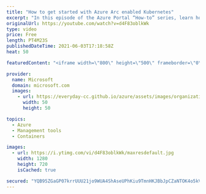 ```yaml
---
title: "How to get started with Azure Arc enabled Kubernetes"
excerpt: "In this episode of the Azure Portal “How-to” series, learn how to get started with Azure Arc enabled Kubernetes.  Try out these features in the Azure portal: https://portal.azure.com  Keep connected on Twitter: https://twitter.com/AzurePortal   Make sure to keep an eye on our Azure Portal \"How to\" Series"
originalUrl: https://youtube.com/watch?v=d4F83oblkWk
type: video
price: Free
length: PT4M23S
publishedDateTime: 2021-06-03T17:18:58Z
heat: 50

featuredContent: "<iframe width=\"800\" height=\"500\" frameborder=\"0\" src=\"https://www.youtube.com/embed/d4F83oblkWk\" allow=\"accelerometer; autoplay; encrypted-media; gyroscope; picture-in-picture\" allowfullscreen></iframe>"

provider:
  name: Microsoft
  domain: microsoft.com
  images:
    - url: https://everyday-cc.github.io/azure/assets/images/organizations/microsoft.com-50x50.jpg
      width: 50
      height: 50

topics:
  - Azure
  - Management tools
  - Containers

images:
  - url: https://i.ytimg.com/vi/d4F83oblkWk/maxresdefault.jpg
    width: 1280
    height: 720
    isCached: true

secured: "YQB95ZGaGP07krrUUU21jo9WUA4ShAseUPhKiu9TmnHKJBbJpCZaNTOK4o5kVYtCnir8sEsbV3gq5rk5KlB99nFbyYCAgZ1SvqMj/Sh9Zp399Jy78IW1vVWxxWF4cb82NBo89RYtXTKNenqCFDll7lLPMWVVNguiVpGq1W7/BJtspD5WLVJGxylUR2Tx0f/0BNjMGYxCv4Qee+dwGd3cLd1a8wkvVOV41pi1o7CEOtTAKHKKIo8j3ekkQCZdS9RH9EtRbL1AmnGXoflkcsQTFyXkPbZqBLVOrfl43pCf/ixe/5vgFB57ZDIavQ1UXqQncTjCwiTjjRzjKmvNC/MVYoekQeC/XsWOS0Nc69Tx9OozOi8hxQA96thWCy2WCYqi7s1tqIe0USMfVPSHtdyS78X1dgFsZzuxgWUEdKbXGYQ=;HoJe7jOzkM2K8V0vwzMoeQ=="
---
```


